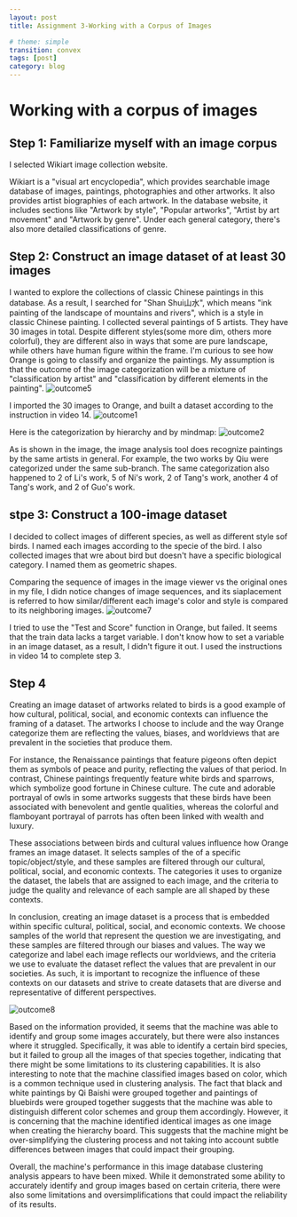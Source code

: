 ```yaml
---
layout: post
title: Assignment 3-Working with a Corpus of Images

# theme: simple
transition: convex
tags: [post]
category: blog
---
```

# Working with a corpus of images

## Step 1: Familiarize myself with an image corpus
I selected Wikiart image collection website. 

Wikiart is a "visual art encyclopedia", which provides searchable image database of images, paintings, photographies and other artworks. It also provides artist biographies of each artwork. In the database website, it includes sections like "Artwork by style", "Popular artworks", "Artist by art movement" and "Artwork by genre". Under each general category, there's also more detailed classifications of genre. 

## Step 2: Construct an image dataset of at least 30 images
I wanted to explore the collections of classic Chinese paintings in this database. As a result, I searched for "Shan Shui山水", which means "ink painting of the landscape of mountains and rivers", which is a style in classic Chinese painting. I collected several paintings of 5 artists. They have 30 images in total. Despite different styles(some more dim, others more colorful), they are different also in ways that some are pure landscape, while others have human figure within the frame. I'm curious to see how Orange is going to classify and organize the paintings. My assumption is that the outcome of the image categorization will be a mixture of "classification by artist" and "classification by different elements in the painting". 
![outcome5](/images/outcome5.png "outcome5")

I imported the 30 images to Orange, and built a dataset according to the instruction in video 14.
![outcome1](/images/outcome1.png "outcome1")

Here is the categorization by hierarchy and by mindmap: 
![outcome2](/images/outcome2.png "outcome2")

As is shown in the image, the image analysis tool does recognize paintings by the same artists in general. For example, the two works by Qiu were categorized under the same sub-branch. The same categorization also happened to 2 of Li's work, 5 of Ni's work, 2 of Tang's work, another 4 of Tang's work, and 2 of Guo's work. 

## stpe 3: Construct a 100-image dataset
I decided to collect images of different species, as well as different style sof birds. I named each images according to the specie of the bird. I also collected images that wre about bird but doesn't have a specific biological category. I named them as geometric shapes. 

Comparing the sequence of images in the image viewer vs the original ones in my file, I didn notice changes of image sequences, and its siaplacement is referred to how similar/different each image's color and style is compared to its neighboring images. 
![outcome7](/images/outcome7.png "outcome7")

I tried to use the "Test and Score" function in Orange, but failed. It seems that the train data lacks a target variable. I don't know how to set a variable in an image dataset, as a result, I didn't figure it out. I used the instructions in video 14 to complete step 3. 

## Step 4
Creating an image dataset of artworks related to birds is a good example of how cultural, political, social, and economic contexts can influence the framing of a dataset. The artworks I choose to include and the way Orange categorize them are reflecting the values, biases, and worldviews that are prevalent in the societies that produce them.

For instance, the Renaissance paintings that feature pigeons often depict them as symbols of peace and purity, reflecting the values of that period. In contrast, Chinese paintings frequently feature white birds and sparrows, which symbolize good fortune in Chinese culture. The cute and adorable portrayal of owls in some artworks suggests that these birds have been associated with benevolent and gentle qualities, whereas the colorful and flamboyant portrayal of parrots has often been linked with wealth and luxury.

These associations between birds and cultural values influence how Orange frames an image dataset. It selects samples of the of a specific topic/object/style, and these samples are filtered through our cultural, political, social, and economic contexts. The categories it uses to organize the dataset, the labels that are assigned to each image, and the criteria to judge the quality and relevance of each sample are all shaped by these contexts.

In conclusion, creating an image dataset is a process that is embedded within specific cultural, political, social, and economic contexts. We choose samples of the world that represent the question we are investigating, and these samples are filtered through our biases and values. The way we categorize and label each image reflects our worldviews, and the criteria we use to evaluate the dataset reflect the values that are prevalent in our societies. As such, it is important to recognize the influence of these contexts on our datasets and strive to create datasets that are diverse and representative of different perspectives.

![outcome8](/images/outcome8.png "outcome8")

Based on the information provided, it seems that the machine was able to identify and group some images accurately, but there were also instances where it struggled. Specifically, it was able to identify a certain bird species, but it failed to group all the images of that species together, indicating that there might be some limitations to its clustering capabilities.
It is also interesting to note that the machine classified images based on color, which is a common technique used in clustering analysis. The fact that black and white paintings by Qi Baishi were grouped together and paintings of bluebirds were grouped together suggests that the machine was able to distinguish different color schemes and group them accordingly.
However, it is concerning that the machine identified identical images as one image when creating the hierarchy board. This suggests that the machine might be over-simplifying the clustering process and not taking into account subtle differences between images that could impact their grouping.

Overall, the machine's performance in this image database clustering analysis appears to have been mixed. While it demonstrated some ability to accurately identify and group images based on certain criteria, there were also some limitations and oversimplifications that could impact the reliability of its results.
